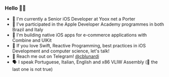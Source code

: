 ### Hello 👋🏻

- 🏢 I'm currently a Senior iOS Developer at Yoox net a Porter
- 🍎 I've participated in the Apple Developer Academy programmes in both Brazil and Italy
- 🔨 I'm building native iOS apps for e-commerce applications with Combine and UIKit
- 🌱 If you love Swift, Reactive Programming, best practices in iOS Development and computer science, let's talk!
- 💬 Reach me out on Telegram! [@cblunardi](http://telegram.me/cblunardi)
- 🗣 I speak Portuguese, Italian, English and x86 VLIW Assembly (👹 the last one is not true)
